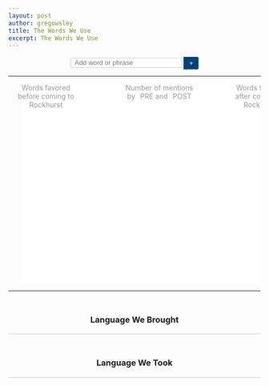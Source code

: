 ```yaml
---
layout: post
author: gregowsley
title: The Words We Use
excerpt: The Words We Use
---
```


<style>
    #g-chart {
        display: block;
        margin: auto;
        overflow: hidden;
        position: relative;
    }

    #g-form {
        /*font: 16px sans-serif;*/
        text-align: center;
    }

    #g-form input {
        border-right: none;
        border-radius: 3px 0 0 3px;
        border: solid 1px #ccc;
        /*font: inherit;*/
        padding: 4px 8px;
        width: 223px;
    }

    #g-form button {
        background: #004276;
        border: none;
        border-radius: 0 3px 3px 0;
        color: #fff;
        /*font: inherit;
        font-weight: bold;*/
        padding: 5px 8px;
        position: relative;
        top: 1px;
        width: 30px;
    }

    .g-label {
        margin-left: 5%;
    }

    .g-legend {
        color: #999;
        /*font: 11px/1.3em sans-serif;*/
        height: 30px;
        /*margin-top: 15px;*/
        position: relative;
        text-align: center;
    }

    .g-arrow {
        position: absolute;
        /*width: 100px;*/
    }

    .g-arrow:before {
        position: absolute;
        /*font-size: 15px;*/
        /*font-style: normal;*/
        /*top: 7px;*/
    }

    .g-democrat.g-arrow {
        /*left: 170px;*/
        /*padding-left: 40px;*/
    }

    .g-arrow.g-democrat:before {
        /*content: "<";*/
        /*right: 100px;*/
    }

    .g-republican.g-arrow {
        /*right: 170px;*/
        /*padding-right: 40px;*/
    }

    .g-arrow.g-republican:before {
        /*content: ">";*/
        /*left: 100px;*/
    }

    .g-legend .g-pointer {
        /*width: 150px;*/
    }

    .g-overview {
        position: absolute;
        /*left: 360px;*/
        text-align: center;
        /*width: 250px;*/
    }

    .g-legend .g-democrat.g-pointer {
        position: absolute;
        /*left: 314px;*/
        text-align: right;
        /*padding-right: 20px;*/
    }

    .g-swatch {
        /*width: 6px;*/
        height: 8px;
        display: inline-block;
        position: relative;
        top: 1px;
        margin: 0 3px;
    }

    .g-republican.g-swatch {
        background-color: #f9caca;
        border-radius: 0 4px 4px 0;
    }

    .g-democrat.g-swatch {
        background-color: #c5d7ea;
        border-radius: 4px 0 0 4px;
    }

    .g-republican.g-swatch {
        background-color: #f9caca;
    }

    .g-notes {
        /*font: 11px/1.3em sans-serif;*/
        height: 100px;
        position: absolute;
        /*top: 430px;*/
    }

    .g-note {
        color: #999;
        position: absolute;
        /*width: 212px;*/
    }

    .g-note b {
        color: #333;
        text-transform: uppercase;
    }

    .g-note-arrow {
        fill: none;
        stroke: #aaa;
        stroke-dasharray: 2, 2;
        stroke-width: 1.5px;
        -webkit-transition: stroke-opacity 250ms ease;
        -moz-transition: stroke-opacity 250ms ease;
        -ms-transition: stroke-opacity 250ms ease;
        -o-transition: stroke-opacity 250ms ease;
        transition: stroke-opacity 250ms ease;
    }

    .g-error {
        background: #ffa;
        border: solid 1px #ccc;
        /*font-size: 16px;*/
        line-height: 1.2em;
        /*margin: 10px;*/
        /*padding: 10px;*/
    }

    .g-node .g-democrat {
        fill: #c5d7ea;
    }

    .g-node.g-hover .g-democrat {
        fill: #d1172b;
        fill: #acbed1;
    }

    .g-node.g-selected .g-democrat {
        fill: #99c0e5;
        stroke: #6081a3;
        stroke-width: 1.5px;
    }

    .g-node .g-republican {
        fill: #f9caca;
    }

    .g-node.g-hover .g-republican {
        fill: #dfb1b1;
    }

    .g-node.g-selected .g-republican {
        fill: #fda4a7;
        stroke: #af5e61;
        stroke-width: 1.5px;
    }

    .g-node .g-split {
        stroke: #000;
        stroke-opacity: .18;
        shape-rendering: crispEdges;
    }

    a.g-label {
        color: inherit;
        cursor: pointer;
        display: block;
        text-align: center;
        text-decoration: none;
        line-height: 1em;
        position: absolute;
    }

    .g-label .g-value {
        /*font: 11px sans-serif;*/
        white-space: nowrap;
    }

    .g-overlay,
    .g-node,
    .g-label {
        -webkit-tap-highlight-color: transparent;
    }

    .g-overlay {
        fill: none;
        pointer-events: all;
    }

    .g-body {
        min-height: 700px;
    }

    .g-has-topic .g-isnt-topic,
    .g-hasnt-topic .g-is-topic {
        display: none;
    }

    .g-body h3 {
        /*font-size: 18px;*/
        line-height: 1.4em;
        /*font-family: Georgia;
        font-weight: normal;*/
        /*margin-bottom: 0.9em;*/
    }

    .g-mentions {
        /*width: 445px;*/
    }

    .g-mentions h3 {
        text-align: center;
    }

    .g-mentions.g-democrat h3 {
        /*margin-left: 140px;*/
    }

    .g-mentions.g-republican h3 {
        /*margin-right: 140px;*/
    }

    .g-divider,
    .g-mention,
    .g-truncated {
        border-top: solid 1px #ccc;
    }

    .g-mentions.g-democrat {
        /*margin: 0 0 0 20px;*/
        /*float: left;*/
    }

    .g-mentions.g-republican {
        /*margin: 0 20px 0 0;*/
        /*float: right;*/
    }

    .g-head a {
        border-radius: 3px;
        /*padding: 3px 3px;*/
        white-space: nowrap;
    }

    .g-mention {
        /*clear: both;*/
        /*margin: -1px 0 1.5em 0;*/
    }

    .g-mention p {
        color: #444;
        /*font-family: Georgia;*/
        /*font-size: 1.3em;*/
        line-height: 1.40em;
    }

    .g-democrat .g-mention p {
        /*margin: 1.5em 0 1.5em 160px;*/
    }

    .g-republican .g-mention p {
        /*margin: 1.5em 140px 1.5em 20px;*/
    }

    .g-mention a {
        border-radius: 3px;
        /*padding: 1px 3px;*/
        text-decoration: none;
    }

    .g-democrat a {
        background-color: #c5d7ea;
        color: #4a5783;
    }

    .g-republican a {
        background-color: #fbdedf;
        color: #734143;
    }

    .g-mention p:before,
    .g-mention p:after {
        color: #ddd;
        /*font-family: sans-serif;*/
        /*font-size: 36px;*/
        position: absolute;
    }

    .g-mention p::before {
        content: "“";
        /*margin: 0.25em 0 0 -10px;*/
    }

    .g-mention p::after {
        content: "”";
        /*margin: 0.25em 0 0 0.1em;*/
    }

    .g-speaker {
        /*font: bold 13px sans-serif;*/
        /*margin: 1.5em 0 0.15em 0;*/
        text-transform: uppercase;
        /*width: 125px;*/
    }

    .g-speaker-title {
        /*clear: both;*/
        color: #aaa;
        /*font: 11px sans-serif;*/
        /*margin-bottom: 1em;*/
        /*width: 125px;*/
    }

    .g-democrat .g-speaker,
    .g-democrat .g-speaker-title {
        /*float: left;*/
        text-align: left;
    }

    .g-republican .g-speaker,
    .g-republican .g-speaker-title {
        /*float: right;*/
        text-align: right;
    }

    .g-truncated {
        border-top-style: dashed;
        color: #aaa;
        display: none;
        /*font: 11px sans-serif;*/
        /*padding-top: 1em;*/
        text-align: center;
    }


    /* Scoop Fixes */

    .storySummary,
    .storyHeader h1 {
        display: block;
        /*margin: 5px auto;*/
        padding: 0;
        text-align: center;
        /*width: 640px;*/
    }

    #interactiveFooter {
        border-top: 1px solid #ddd;
        /*margin-top: 10px;*/
        /*padding-top: 12px;*/
    }

    #main .storyHeader h1 {
        /*font-size: 26px;*/
        /*margin: 25px auto 4px auto;*/
    }

</style>

<!--<link rel="stylesheet" href="https://static01.nyt.com/newsgraphics/2012/09/04/convention-speeches/ac823b240e99920e91945dbec49f35b268c09c38/index.css">-->

<!-- SEARCH BAR -->
<form id="g-form">
    <input style="height:20px;" type="text" name="search" placeholder="Add word or phrase" tabindex="1">
    <button>+</button>
</form>

<hr>

<!-- VISUAL -->
<div id="g-chart" width="100%;" style="margin-left: 0%; postion:block;">
    <div class="g-legend" style="position:absolute; width:100%;">
        <div style="left:0; width:150px;" class="g-democrat g-arrow">
            Words favored
            <br>before coming to Rockhurst
        </div>
        <div style="position:absolute; width:200px; left:40%" class="g-overview">
            Number of mentions
            <br>by
            <span class="g-swatch g-democrat"></span>PRE and
            <span class="g-swatch g-republican"></span>POST
        </div>
        <div style="left:85%; width:150px; position: relative;" class="g-republican g-arrow">
            Words favored
            <br>after coming to Rockhurst
        </div>
    </div>
    <div style="margin-left: 0%" class="g-labels"></div>
    <svg style="background: white; margin-left: 5%;" class="g-nodes" width="100%" height="400"></svg>
</div>

<hr>

<!-- COMMENTS -->
<div class="g-body row">
    <div class="g-mentions g-democrat col-md-6">
        <h3 class="g-head g-hasnt-topic">
            <span class="g-isnt-topic"><br>Language We Brought</span>
            <span class="g-is-topic">
                <span style="padding-left: 0.76em;">Language We Brought</span>
            </span>
        </h3>
        <div class="g-divider"></div>
    </div>
    <div class="g-mentions g-republican col-md-6">
        <h3 class="g-head g-hasnt-topic">
            <span class="g-isnt-topic"><br>Language We Took</span>
            <span class="g-is-topic">
                <span style="padding-left: 0.76em;">Language We Took</span>
            </span>
        </h3>
        <div class="g-divider"></div>
    </div>
    <br clear="all">
    <br>
</div>


<script src="https://cdnjs.cloudflare.com/ajax/libs/jquery/3.1.0/jquery.min.js"></script>
<script src="https://cdnjs.cloudflare.com/ajax/libs/materialize/0.100.2/js/materialize.min.js"></script>
<script src="https://cdn.rawgit.com/JamesWClark/Two-Party-Visualizer/gh-pages/d3.v2.min.js"></script>
<script src="https://cdn.rawgit.com/JamesWClark/Two-Party-Visualizer/gh-pages/topics.js"></script>
<script src="/js/two-party-visualize.js"></script>
<script src="https://cdn.rawgit.com/JamesWClark/Two-Party-Visualizer/gh-pages/index.js"></script>